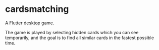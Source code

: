 # cardsmatching

A Flutter desktop game.

The game is played by selecting hidden cards which you can see temporarily, and the goal is to find all similar cards in the fastest possible time.
